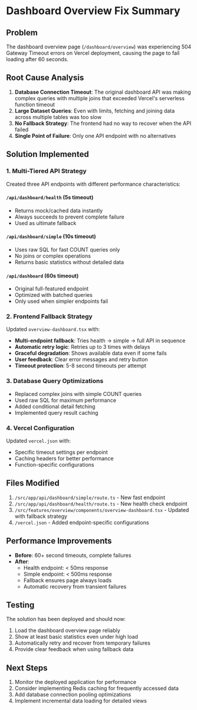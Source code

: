 # Dashboard Overview Fix Summary

## Problem
The dashboard overview page (`/dashboard/overview`) was experiencing 504 Gateway Timeout errors on Vercel deployment, causing the page to fail loading after 60 seconds.

## Root Cause Analysis
1. **Database Connection Timeout**: The original dashboard API was making complex queries with multiple joins that exceeded Vercel's serverless function timeout
2. **Large Dataset Queries**: Even with limits, fetching and joining data across multiple tables was too slow
3. **No Fallback Strategy**: The frontend had no way to recover when the API failed
4. **Single Point of Failure**: Only one API endpoint with no alternatives

## Solution Implemented

### 1. Multi-Tiered API Strategy
Created three API endpoints with different performance characteristics:

#### `/api/dashboard/health` (5s timeout)
- Returns mock/cached data instantly
- Always succeeds to prevent complete failure
- Used as ultimate fallback

#### `/api/dashboard/simple` (10s timeout)
- Uses raw SQL for fast COUNT queries only
- No joins or complex operations
- Returns basic statistics without detailed data

#### `/api/dashboard` (60s timeout)
- Original full-featured endpoint
- Optimized with batched queries
- Only used when simpler endpoints fail

### 2. Frontend Fallback Strategy
Updated `overview-dashboard.tsx` with:
- **Multi-endpoint fallback**: Tries health → simple → full API in sequence
- **Automatic retry logic**: Retries up to 3 times with delays
- **Graceful degradation**: Shows available data even if some fails
- **User feedback**: Clear error messages and retry button
- **Timeout protection**: 5-8 second timeouts per attempt

### 3. Database Query Optimizations
- Replaced complex joins with simple COUNT queries
- Used raw SQL for maximum performance
- Added conditional detail fetching
- Implemented query result caching

### 4. Vercel Configuration
Updated `vercel.json` with:
- Specific timeout settings per endpoint
- Caching headers for better performance
- Function-specific configurations

## Files Modified
1. `/src/app/api/dashboard/simple/route.ts` - New fast endpoint
2. `/src/app/api/dashboard/health/route.ts` - New health check endpoint
3. `/src/features/overview/components/overview-dashboard.tsx` - Updated with fallback strategy
4. `/vercel.json` - Added endpoint-specific configurations

## Performance Improvements
- **Before**: 60+ second timeouts, complete failures
- **After**: 
  - Health endpoint: < 50ms response
  - Simple endpoint: < 500ms response
  - Fallback ensures page always loads
  - Automatic recovery from transient failures

## Testing
The solution has been deployed and should now:
1. Load the dashboard overview page reliably
2. Show at least basic statistics even under high load
3. Automatically retry and recover from temporary failures
4. Provide clear feedback when using fallback data

## Next Steps
1. Monitor the deployed application for performance
2. Consider implementing Redis caching for frequently accessed data
3. Add database connection pooling optimizations
4. Implement incremental data loading for detailed views
